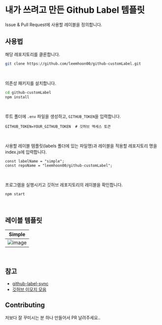 # 내가 쓰려고 만든 Github Label 템플릿

Issue & Pull Request에 사용할 레이블을 정의합니다.

## 사용법

해당 레포지토리를 클론합니다.

```bash
git clone https://github.com/leemhoon00/github-customLabel.git
```

<br>

의존성 패키지를 설치합니다.

```bash
cd github-customLabel
npm install
```

<br>

루트 폴더에 `.env` 파일을 생성하고, `GITHUB_TOKEN`을 입력합니다.

```
GITHUB_TOKEN=YOUR_GITHUB_TOKEN  # 깃허브 액세스 토큰
```

<br>

사용할 레이블 템플릿(labels 폴더에 있는 파일명)과 레이블을 적용할 레포지토리 명을 index.js에 입력합니다.

```javscript
const labelName = "simple";
const repoName = "leemhoon00/github-customLabel";
```

<br>

프로그램을 실행시키고 깃허브 레포지토리의 레이블을 확인합니다.

```bash
npm start
```

<br>

## 레이블 템플릿

|Simple|
|---|
|![image](https://github.com/leemhoon00/github-customLabel/assets/57895643/76b377d8-759c-4fb8-b478-fe44dd0fe92f)|


<br>

## 참고

- [github-label-sync](https://github.com/Financial-Times/github-label-sync)
- [깃허브 이모지 모음](https://gist.github.com/rxaviers/7360908)

## Contributing

저보다 잘 꾸미시는 분 하나 만들어서 PR 날려주세요..
